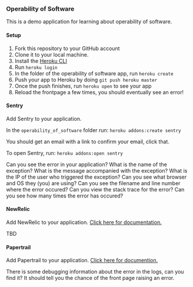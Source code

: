 ### Operability of Software

This is a demo application for learning about operability of software.

#### Setup

1. Fork this repository to your GitHub account
2. Clone it to your local machine.
3. Install the [Heroku CLI](https://devcenter.heroku.com/articles/heroku-cli#download-and-install)
4. Run `heroku login`
5. In the folder of the operability of software app, run `heroku create`
6. Push your app to Heroku by doing `git push heroku master`
7. Once the push finishes, run `heroku open` to see your app
8. Reload the frontpage a few times, you should eventually see an error!

#### Sentry

Add Sentry to your application.

In the `operability_of_software` folder run: `heroku addons:create sentry`

You should get an email with a link to confirm your email, click that.

To open Sentry, run: `heroku addons:open sentry`

Can you see the error in your application?
What is the name of the exception?
What is the message accompanied with the exception?
What is the IP of the user who triggered the exception?
Can you see what browser and OS they (you) are using?
Can you see the filename and line number where the error occured?
Can you view the stack trace for the error?
Can you see how many times the error has occured?

#### NewRelic

Add NewRelic to your application. [Click here for documentation.](https://elements.heroku.com/addons/newrelic)

TBD

#### Papertrail

Add Papertrail to your application. [Click here for documention.](https://elements.heroku.com/addons/papertrail)

There is some debugging information about the error in the logs, can you find
it? It should tell you the chance of the front page raising an error.
